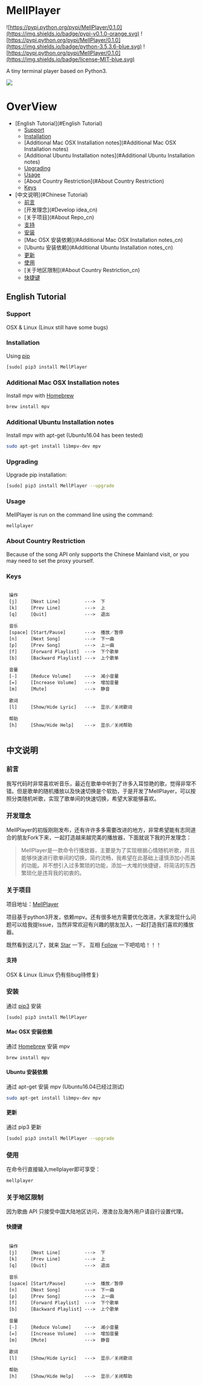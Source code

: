 # MellPlayer
![https://pypi.python.org/pypi/MellPlayer/0.1.0](https://img.shields.io/badge/pypi-v0.1.0-orange.svg)
![https://pypi.python.org/pypi/MellPlayer/0.1.0](https://img.shields.io/badge/python-3.5,3.6-blue.svg)
![https://pypi.python.org/pypi/MellPlayer/0.1.0](https://img.shields.io/badge/license-MIT-blue.svg)

A tiny terminal player based on Python3.

![](document/mellplayer_tutorial.gif)

# OverView
* [English Tutorial](#English Tutorial)
	- [Support](#Support)
	- [Installation](#Installation)
	- [Additional Mac OSX Installation notes](#Additional Mac OSX Installation notes)
	- [Additional Ubuntu Installation notes](#Additional Ubuntu Installation notes)
	- [Upgrading](#Upgrading)
	- [Usage](#Usage)
   - [About Country Restriction](#About Country Restriction)
	- [Keys](#Keys)
* [中文说明](#Chinese Tutorial)
	- [前言](#Preface_cn)
	- [开发理念](#Develop idea_cn)
	- [关于项目](#About Repo_cn)
	- [支持](#Support_cn)
	- [安装](#Installation_cn)
	- [Mac OSX 安装依赖](#Additional Mac OSX Installation notes_cn)
	- [Ubuntu 安装依赖](#Additional Ubuntu Installation notes_cn)
	- [更新](#Upgrading_cn)
	- [使用](#Usage_cn)
   - [关于地区限制](#About Country Restriction_cn)
	- [快捷键](#Keys_cn)

## <a name="English Tutorial"></a>English Tutorial

### <a name="Support"></a>Support
OSX & Linux (Linux still have some bugs)

### <a name="Installation"></a>Installation
Using [pip](https://pip.pypa.io/en/stable/)
```bash
[sudo] pip3 install MellPlayer
```

### <a name="Additional Mac OSX Installation notes"></a>Additional Mac OSX Installation notes
Install mpv with [Homebrew](https://brew.sh/)
```bash
brew install mpv
```

### <a name="Additional Ubuntu Installation notes"></a>Additional Ubuntu Installation notes
Install mpv with apt-get (Ubuntu16.04 has been tested)
```bash
sudo apt-get install libmpv-dev mpv
```

### <a name="Upgrading"></a>Upgrading
Upgrade pip installation:
```bash
[sudo] pip3 install MellPlayer --upgrade
```

### <a name="Usage"></a>Usage
MellPlayer is run on the command line using the command:
```bash
mellplayer
```

### <a name="About Country Restriction"></a>About Country Restriction
Because of the song API only supports the Chinese Mainland visit, or you may need to set the proxy yourself.

### <a name="Keys"></a>Keys
```

 操作
 [j]     [Next Line]         --->  下
 [k]     [Prev Line]         --->  上
 [q]     [Quit]              --->  退出

 音乐
 [space] [Start/Pause]       --->  播放／暂停
 [n]     [Next Song]         --->  下一曲
 [p]     [Prev Song]         --->  上一曲
 [f]     [Forward Playlist]  --->  下个歌单
 [b]     [Backward Playlist] --->  上个歌单

 音量
 [-]     [Reduce Volume]     --->  减小音量
 [=]     [Increase Volume]   --->  增加音量
 [m]     [Mute]              --->  静音

 歌词
 [l]     [Show/Hide Lyric]   --->  显示／关闭歌词

 帮助
 [h]     [Show/Hide Help]    --->  显示／关闭帮助
     
```


## <a name="Chinese Tutorial"></a>中文说明

### <a name="Preface_cn"></a>前言
我写代码时非常喜欢听音乐，最近在歌单中听到了许多入耳惊艳的歌，觉得非常不错。但是歌单的随机播放以及快速切换是个软肋，于是开发了MellPlayer，可以按照分类随机听歌，实现了歌单间的快速切换，希望大家能够喜欢。

### <a name="Develop idea_cn"></a>开发理念
MellPlayer的初版刚刚发布，还有许许多多需要改进的地方，非常希望能有志同道合的朋友Fork下来，一起打造越来越完美的播放器，下面就说下我的开发理念：

>MellPlayer是一款命令行播放器，主要是为了实现根据心情随机听歌，并且能够快速进行歌单间的切换，简约流畅，我希望在此基础上谨慎添加小而美的功能。并不想引入过多繁琐的功能，添加一大堆的快捷键，将简洁的东西繁琐化是违背我的初衷的。


### <a name="About Repo_cn"></a>关于项目
项目地址：[MellPlayer](https://github.com/Mellcap/MellPlayer)

项目基于python3开发，依赖mpv。还有很多地方需要优化改进，大家发现什么问题可以给我提Issue，当然非常欢迎有兴趣的朋友加入，一起打造我们喜欢的播放器。

既然看到这儿了，就来 [Star](https://github.com/Mellcap/MellPlayer) 一下， 互相 [Follow](https://github.com/Mellcap) 一下吧哈哈！！！

#### <a name="Support_cn"></a>支持
OSX & Linux (Linux 仍有些bug待修复)

### <a name="Installation_cn"></a>安装
通过 [pip3](https://pip.pypa.io/en/stable/) 安装
```bash
[sudo] pip3 install MellPlayer
```

#### <a name="Additional Mac OSX Installation notes_cn"></a>Mac OSX 安装依赖
通过 [Homebrew](https://brew.sh/) 安装 mpv
```bash
brew install mpv
```

#### <a name="Additional Ubuntu Installation notes_cn"></a>Ubuntu 安装依赖
通过 apt-get 安装 mpv (Ubuntu16.04已经过测试)
```bash
sudo apt-get install libmpv-dev mpv
```

#### <a name="Upgrading_cn"></a>更新
通过 pip3 更新
```bash
[sudo] pip3 install MellPlayer --upgrade
```

### <a name="Usage_cn"></a>使用
在命令行直接输入mellplayer即可享受：
```bash
mellplayer
```

### <a name="About Country Restriction_cn"></a>关于地区限制
因为歌曲 API 只接受中国大陆地区访问，港澳台及海外用户请自行设置代理。

#### <a name="Keys_cn"></a>快捷键
```

 操作
 [j]     [Next Line]         --->  下
 [k]     [Prev Line]         --->  上
 [q]     [Quit]              --->  退出

 音乐
 [space] [Start/Pause]       --->  播放／暂停
 [n]     [Next Song]         --->  下一曲
 [p]     [Prev Song]         --->  上一曲
 [f]     [Forward Playlist]  --->  下个歌单
 [b]     [Backward Playlist] --->  上个歌单

 音量
 [-]     [Reduce Volume]     --->  减小音量
 [=]     [Increase Volume]   --->  增加音量
 [m]     [Mute]              --->  静音

 歌词
 [l]     [Show/Hide Lyric]   --->  显示／关闭歌词

 帮助
 [h]     [Show/Hide Help]    --->  显示／关闭帮助
     
```



